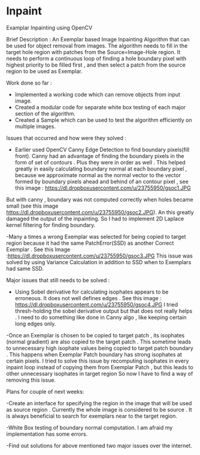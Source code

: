Inpaint
=======

Examplar Inpainting using OpenCV

Brief Description : An Exemplar based Image Inpainting Algorithm that can be used for object removal from images. The algorithm needs to fill in the target hole region with patches from the Source=Image-Hole region. It needs to perform a continuous loop of finding a hole boundary pixel with highest priority to be filled first , and then select a patch from the source region to be used as Exemplar.

Work done so far :
 - Implemented a working code which can remove objects from input image.
 - Created a modular code for separate white box testing of each major section of the algorithm.
 - Created a Sample which can be used to test the algorithm efficiently on multiple images.
 
Issues that occurred and how were they solved :
   - Earlier used OpenCV Canny Edge Detection to find boundary pixels(fill front). Canny had an advantage of finding the boundary pixels in the form of set of contours . Plus they were in order as well . This helped greatly in easily calculating boundary normal at each boundary pixel , because we approximate normal as the normal vector to the vector formed by boundary pixels ahead and behind of an contour pixel , see this image : 
https://dl.dropboxusercontent.com/u/23755950/gsoc1.JPG

But with canny , boundary was not computed correctly when holes became small (see this image https://dl.dropboxusercontent.com/u/23755950/gsoc2.JPG). An this greatly damaged the output of the inpainting. So I had to implement 2D Laplace kernel filtering for finding boundary. 


   -Many a times a wrong Exemplar was selected for being copied to target region because it had the same PatchError(SSD) as another Correct Exemplar . See this Image :https://dl.dropboxusercontent.com/u/23755950/gsoc3.JPG
This issue was solved by using Variance Calculation in addition to SSD when to Exemplars had same SSD.



Major issues that still needs to be solved :

  - Using Sobel derivative for calculating isophates appears to be erroneous. It does not well defines edges . See this image : https://dl.dropboxusercontent.com/u/23755950/gsoc4.JPG
I tried thresh-holding the sobel derivative output but that does not really helps . I need to do something like done in Canny algo , like keeping certain long edges only.

  -Once an Exemplar is chosen to be copied to target patch , its isophates (normal gradient) are also copied to the target patch . This sometime leads to unnecessary high isophate values being copied to target patch boundary . This happens when Exemplar Patch boundary has strong isophates at certain pixels. 
I tried to solve this issue by recomputing isophates in every inpaint loop instead of copying them from Exemplar Patch , but this leads to other unnecessary isophates in target region
So now I have to find a way of removing this issue.



Plans for couple of next weeks:
 
-Create an interface for specifying the region in the image that will be used as source region . Currently the whole image is considered to be source . It is always beneficial to search for exemplars near to the target region.

-White Box testing of boundary normal computation. I am afraid my implementation has some errors. 

-Find out solutions for above mentioned two major issues over the internet.
